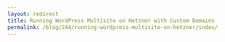 ```yaml
---
layout: redirect
title: Running WordPress Multisite on Hetzner with Custom Domains
permalink: /blog/244/running-wordpress-multisite-on-hetzner/index/
---
```

